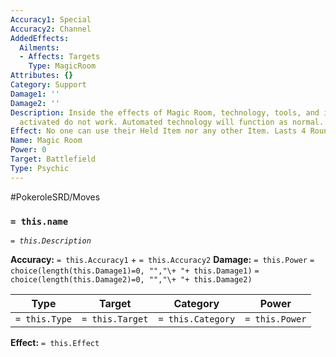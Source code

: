```yaml
---
Accuracy1: Special
Accuracy2: Channel
AddedEffects:
  Ailments:
  - Affects: Targets
    Type: MagicRoom
Attributes: {}
Category: Support
Damage1: ''
Damage2: ''
Description: Inside the effects of Magic Room, technology, tools, and items manually
  activated do not work. Automated technology will function as normal.
Effect: No one can use their Held Item nor any other Item. Lasts 4 Rounds.
Name: Magic Room
Power: 0
Target: Battlefield
Type: Psychic
---
```


#PokeroleSRD/Moves

### `= this.name` 
*`= this.Description`*

**Accuracy:** `= this.Accuracy1` + `= this.Accuracy2`
**Damage:** `= this.Power` `= choice(length(this.Damage1)=0, "","\+ "+ this.Damage1)` `= choice(length(this.Damage2)=0, "","\+ "+ this.Damage2)`

| Type          | Target          | Category          | Power          |
| ------------- | --------------- | ----------------  | -------------- |
| `= this.Type` | `= this.Target` | `= this.Category` | `= this.Power` | 

**Effect:** `= this.Effect`
